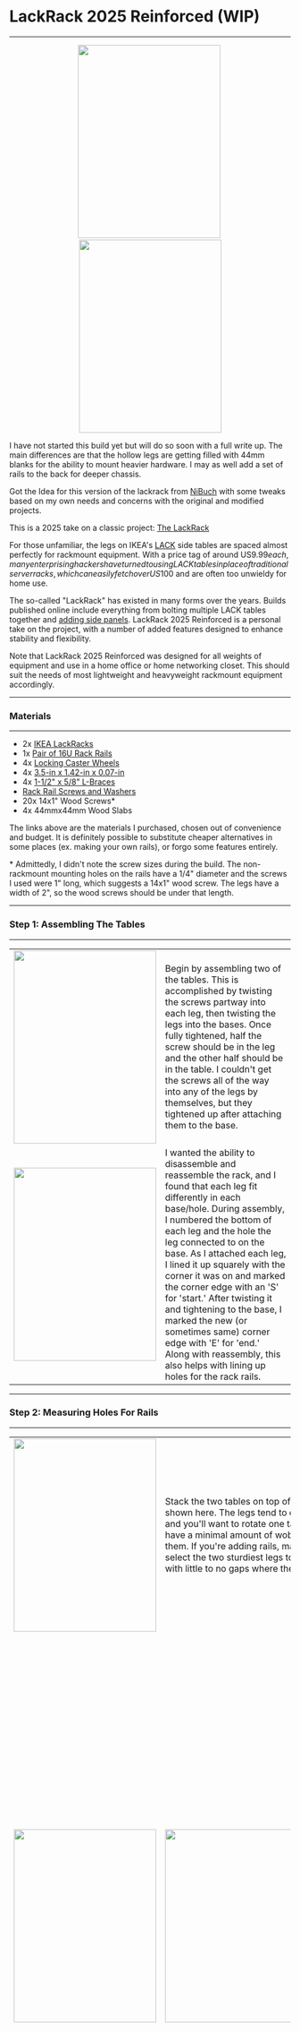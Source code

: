 
# LackRack 2025 Reinforced (WIP)
------
<div align="center">
<img src="https://github.com/NiBuch/LackRack-20XX/blob/master/img/IMG_20170107_211209.jpg" width="255" height="345" >&nbsp;<img src="https://github.com/NiBuch/LackRack-20XX/blob/master/img/IMG_20170113_182450.jpg" width="255" height="345" >
</div>

I have not started this build yet but will do so soon with a full write up. The main differences are that the hollow legs are getting filled with 44mm blanks for the ability to mount heavier hardware. I may as well add a set of rails to the back for deeper chassis.

Got the Idea for this version of the lackrack from [NiBuch](https://github.com/NiBuch/LackRack-20XX?tab=readme-ov-file) with some tweaks based on my own needs and concerns with the original and modified projects.

This is a 2025 take on a classic project: [The LackRack](https://wiki.eth0.nl/index.php/LackRack)

For those unfamiliar, the legs on IKEA's [LACK](http://www.ikea.com/us/en/catalog/products/40104270/#/20011408)
side tables are spaced almost perfectly for rackmount equipment. With a price tag of around US$9.99 each, many
enterprising hackers have turned to using LACK tables in place of traditional server racks, which can easily fetch
over US$100 and are often too unwieldy for home use. 

The so-called "LackRack" has existed in many forms over the years. Builds published online include everything
from bolting multiple LACK tables together and [adding side panels](http://imgur.com/a/H7KZI). LackRack 2025 Reinforced is a personal take on the project, with a 
number of added features designed to enhance stability and flexibility. 

Note that LackRack 2025 Reinforced was designed for all weights of equipment and use in a home office or home networking closet. This should suit the needs of most lightweight and heavyweight rackmount equipment accordingly.

------
### Materials
------

+ 2x [IKEA LackRacks](http://www.ikea.com/us/en/catalog/products/40104270/#/20011408)
+ 1x [Pair of 16U Rack Rails](https://www.amazon.com/gp/product/B00JJ18P3K/ref=oh_aui_detailpage_o07_s01?ie=UTF8&psc=1)
+ 4x [Locking Caster Wheels](http://www.acehardware.com/product/index.jsp?productId=1296565)
+ 4x [3.5-in x 1.42-in x 0.07-in](https://www.lowes.com/pd/ReliaBilt-RB-3-5-IN-ZN-MENDING-BRACE-4-CT/5001634729)
+ 4x [1-1/2" x 5/8" L-Braces](http://www.acehardware.com/product/index.jsp?productId=29675846)
+ [Rack Rail Screws and Washers](https://www.amazon.com/gp/product/B00JQYUAQU/ref=oh_aui_detailpage_o05_s00?ie=UTF8&psc=1)
+ 20x 14x1" Wood Screws*
+ 4x 44mmx44mm Wood Slabs

The links above are the materials I purchased, chosen out of convenience and budget. It is definitely possible to 
substitute cheaper alternatives in some places (ex. making your own rails), or forgo some features entirely.

\* Admittedly, I didn't note the screw sizes during the build. The non-rackmount mounting holes on the rails have
a 1/4" diameter and the screws I used were 1" long, which suggests a 14x1" wood screw. The legs have a width
of 2", so the wood screws should be under that length.

------
### Step 1: Assembling The Tables
------

<table>
<tr>
<td width="255" height="345"><img src="https://github.com/NiBuch/LackRack-20XX/blob/master/img/IMG_20170102_145642.jpg" width="255" height="345"></td>
<td>Begin by assembling two of the tables. This is accomplished by twisting the screws partway into each leg, then
twisting the legs into the bases. Once fully tightened, half the screw should be in the leg and the other half
should be in the table. I couldn't get the screws all of the way into any of the legs by themselves, but they
tightened up after attaching them to the base.</td></tr>
<tr>
<td><img src="https://github.com/NiBuch/LackRack-20XX/blob/master/img/IMG_20170102_143434.jpg" width="255" height="345"></td>
<td>I wanted the ability to disassemble and reassemble the rack, and I found that each leg fit differently in each
base/hole. During assembly, I numbered the bottom of each leg and the hole the leg connected to on the base.
As I attached each leg, I lined it up squarely with the corner it was on and marked the corner edge with an
'S' for 'start.' After twisting it and tightening to the base, I marked the new (or sometimes same) corner
edge with 'E' for 'end.' Along with reassembly, this also helps with lining up holes for the rack rails.</td>
</tr>
</table>

------
### Step 2: Measuring Holes For Rails
------

<table>
<tr>
<td width="255" height="345"><img src="https://github.com/NiBuch/LackRack-20XX/blob/master/img/IMG_20170102_145001.jpg" width="255" height="345"></td>
<td colspan="2">Stack the two tables on top of each other as shown here. The legs tend to differ in length,
and you'll want to rotate one table until you have a minimal amount of wobble between them. If you're
adding rails, make sure to select the two sturdiest legs to attach them to, with little to no gaps where the leg ends meet.</td></tr>

<tr>
<td width="255" height="345"><img src="https://github.com/NiBuch/LackRack-20XX/blob/master/img/IMG_20170102_150348.jpg" width="255" height="345"></td>
<td width="255" height="345"><img src="https://github.com/NiBuch/LackRack-20XX/blob/master/img/IMG_20170102_150335.jpg" width="255" height="345"></td>
<td>Remove the two pairs of legs you'll be attaching the rails to, paying attention to the numbering 
and their marked edges. Lay the flat ends against each other, being sure to line up the edges marked 'E' in
the previous step. This is done to ensure that the outside edges from when we assembled the tables will still
be the outside edges when we reattach the legs, and to make sure we drill our rail mounting holes into the
correct sides of the legs.</td></tr>

<tr>
<td width="255" height="345"><img src="https://github.com/NiBuch/LackRack-20XX/blob/master/img/IMG_20170102_152336.jpg" width="255" height="345"></td>
<td colspan="2">I used blue painter's tape to hold the legs together, but any clamp/tape will work. Once you have the legs
together, lay your rails down the edge you'll be attaching them to. I attached mine such that the rackmount
holes were inside the rack (invisible from the front), but it was a strictly aesthetic decision. Regardless
of whether your rackmount holes are rear- or front-facing, make sure that the non-rackmount holes on the rails
are on the inside of the legs, and that your rail is flush with the bottom of the leg that will be attached to the
bottom base. When you're comfortable with the placement, drill a small hole towards the bottom of the leg,
using the rail's holes as a guide. Do the same at the topmost hole, then put a screw through each to attach
the rail to the leg. Using a larger bit, drill holes and add wood screws to the non-rackmount side using this same process, being
careful not to hit the rackmount screws when drilling and screwing them in. The combination of these will hold the leg in
place while we measure and pre-drill the other rackmount holes.</td></tr>
</table>

Note that the legs themselves are hollow except at the top, near where they connect to the table base. Take your time,
and don't be caught off guard if you're drilling and the wood feels like it abruptly gives way.

If your rackmount screws aren't self-tapping, use a small bit to drill holes along the rackmount sides of the
legs. It seems tedious, but makes mounting gear to the rack much easier once it's reassembled. I also added extra wood
screws on the non-rackmount side, near where the legs meet (as well as at the bottom and top of the rails). These help
prevent the legs from buckling at the joint when the rack is under load.

------
### Step #3: Reassemble And Add Brackets
------
<table>
<tr>
<td width="255" height="345"><img src="https://github.com/NiBuch/LackRack-20XX/blob/master/img/IMG_20170102_164332.jpg" width="255" height="345"></td>
<td>After drilling all the rackmount holes, remove all the screws and the rails from the legs. Then, reassemble the tables,
utilizing the numbering and marked edges we applied in Step 1. Once your tables are back together, stack them and reattach
your rails to the legs using only the larger wood screws on the non-rackmount sides. The rack should now be fairly stable,
but feel free to mount some gear to check.</td></tr>

<tr>
<td width="255" height="345"><img src="https://github.com/NiBuch/LackRack-20XX/blob/master/img/IMG_20170107_193704.jpg" width="255" height="345"></td>
<td>To prevent the rear legs from sliding around, attach the mending braces so that they hold the each pair of rear legs together.
The braces I purchased came in a four pack, so I used two on each pair of rear legs. Combined with the rails on the front
legs, they greatly stabilized the rack.</td></tr>
</table>

------
### Step 4: Add Caster Wheels
------

<table>
<tr>
<td width="255" height="345"><img src="https://github.com/NiBuch/LackRack-20XX/blob/master/img/IMG_20170107_200634.jpg" width="255" height="345"></td>
<td>Remove any mounted gear, and rotate the rack so that it's resting on it's side. On the bottom, attach the caster wheels such
that their bases are flush with the edges of the table. The table bases are hollow except for a wood frame that runs along
the edges. Try to screw the three outermost screws on each caster into this frame, and don't be surprised if the innermost
screw feels like it abruplty goes through the hollow base (like when drilling into the hollow table legs).</td>
</tr>
<tr>
<td width="255" height="345"><img src="https://github.com/NiBuch/LackRack-20XX/blob/master/img/IMG_20170107_201052.jpg" width="255" height="345"></td>
<td>After attaching the caster wheels, flip the rack rightside up. If you're not adding a third table, the rack is ready to start
mounting gear into.</td></tr>
</table>

------
### Step 5: (Optional) Attach Third Table
------

<table>
<tr>
<td width="255" height="345"><img src="https://github.com/NiBuch/LackRack-20XX/blob/master/img/IMG_20170113_143721.jpg" width="255" height="345"></td>
<td>Assemble the third table the same way we did in Step 1, again applying our number/edge marking scheme. Once complete, set it on
top of the rack, rotating to find the orientation with the least gaps/wobble. When you've found one that's stable, use the L-braces
to the screw the top table into place. I found it helped to push the top table's legs outward while doing this, to make them more
flush with the base they were being attached to.</td>
</tr></table>
After attaching the final table to the top, your rack is ready for gear!
